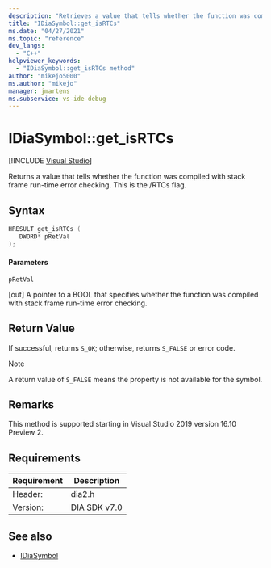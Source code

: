 ```yaml
---
description: "Retrieves a value that tells whether the function was compiled with stack frame run-time error checking. This is the /RTCs flag."
title: "IDiaSymbol::get_isRTCs"
ms.date: "04/27/2021"
ms.topic: "reference"
dev_langs:
  - "C++"
helpviewer_keywords:
  - "IDiaSymbol::get_isRTCs method"
author: "mikejo5000"
ms.author: "mikejo"
manager: jmartens
ms.subservice: vs-ide-debug
---
```

# IDiaSymbol::get_isRTCs

 [!INCLUDE [Visual Studio](~/includes/applies-to-version/vs-windows-only.md)]

Returns a value that tells whether the function was compiled with stack frame run-time error checking. This is the /RTCs flag.

## Syntax

```C++
HRESULT get_isRTCs ( 
   DWORD* pRetVal
);
```

#### Parameters

 `pRetVal`

[out] A pointer to a BOOL that specifies whether the function was compiled with stack frame run-time error checking.

## Return Value

 If successful, returns `S_OK`; otherwise, returns `S_FALSE` or error code.

> [!NOTE]
> A return value of `S_FALSE` means the property is not available for the symbol.

## Remarks

This method is supported starting in Visual Studio 2019 version 16.10 Preview 2.

## Requirements

|Requirement|Description|
|-----------------|-----------------|
|Header:|dia2.h|
|Version:|DIA SDK v7.0|

## See also
- [IDiaSymbol](../../debugger/debug-interface-access/idiasymbol.md)
